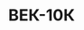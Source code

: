 ---
layout: featured
title: ВЕК-10К
max_weight: 10
icon: /assets/img/products/vek-3KM-5KM-10K.png
description: "Диапазон: 100кг... 10т</br>Высота цифры индикатора: 45мм</br>Цена деления: 5кг</br>Масса весов: 27кг</br>Длина весов: 690мм</br>Цена*: 18330грн"
---